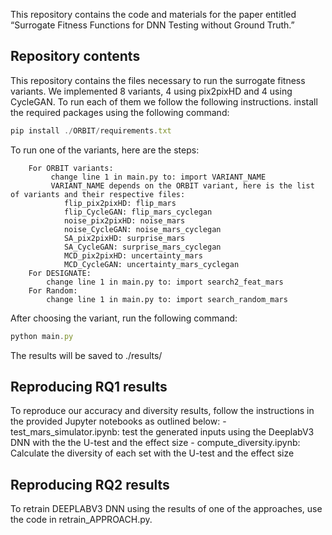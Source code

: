This repository contains the code and materials for the paper entitled “Surrogate Fitness Functions for DNN Testing without Ground Truth.”

## Repository contents

This repository contains the files necessary to run the surrogate fitness variants. We implemented 8 variants, 4 using pix2pixHD and 4 using CycleGAN. To run each of them we follow the following instructions.
install the required packages using the following command:
```javascript
pip install ./ORBIT/requirements.txt
```


To run one of the variants, here are the steps:

		For ORBIT variants:
			 change line 1 in main.py to: import VARIANT_NAME
			 VARIANT_NAME depends on the ORBIT variant, here is the list of variants and their respective files:
				flip_pix2pixHD: flip_mars
				flip_CycleGAN: flip_mars_cyclegan
				noise_pix2pixHD: noise_mars
				noise_CycleGAN: noise_mars_cyclegan
				SA_pix2pixHD: surprise_mars
				SA_CycleGAN: surprise_mars_cyclegan
				MCD_pix2pixHD: uncertainty_mars
				MCD_CycleGAN: uncertainty_mars_cyclegan
		For DESIGNATE:
			change line 1 in main.py to: import search2_feat_mars
		For Random:
			change line 1 in main.py to: import search_random_mars

After choosing the variant, run the following command:

```javascript
python main.py
```

The results will be saved to ./results/

## Reproducing RQ1 results
To reproduce our accuracy and diversity results, follow the instructions in the provided Jupyter notebooks as outlined below:
	- test_mars_simulator.ipynb: test the generated inputs using the DeeplabV3 DNN with the the U-test and the effect size
	- compute_diversity.ipynb: Calculate the diversity of each set with the U-test and the effect size
## Reproducing RQ2 results
To retrain DEEPLABV3 DNN using the results of one of the approaches, use the code in retrain_APPROACH.py.

